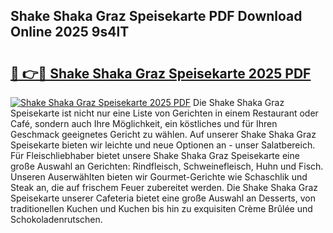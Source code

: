 ## Shake Shaka Graz Speisekarte PDF Download Online 2025 9s4lT

# <h2><a href="http://gc5hhp.nevu.top/?p=Shake+Shaka+Graz+Speisekarte">🔗 👉🔴 Shake Shaka Graz Speisekarte 2025 PDF</a></h2>

[![Shake Shaka Graz Speisekarte 2025 PDF](https://i.imgur.com/dBaPXMq.png)](http://gc5hhp.nevu.top/?p=Shake+Shaka+Graz+Speisekarte)
Die Shake Shaka Graz Speisekarte ist nicht nur eine Liste von Gerichten in einem Restaurant oder Café, sondern auch Ihre Möglichkeit, ein köstliches und für Ihren Geschmack geeignetes Gericht zu wählen. Auf unserer Shake Shaka Graz Speisekarte bieten wir leichte und neue Optionen an - unser Salatbereich. Für Fleischliebhaber bietet unsere Shake Shaka Graz Speisekarte eine große Auswahl an Gerichten: Rindfleisch, Schweinefleisch, Huhn und Fisch. Unseren Auserwählten bieten wir Gourmet-Gerichte wie Schaschlik und Steak an, die auf frischem Feuer zubereitet werden. Die Shake Shaka Graz Speisekarte unserer Cafeteria bietet eine große Auswahl an Desserts, von traditionellen Kuchen und Kuchen bis hin zu exquisiten Crème Brûlée und Schokoladenrutschen.
